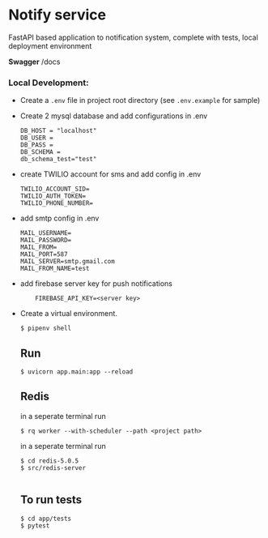 # Notify service
FastAPI based application to notification system, complete with tests, local deployment environment

**Swagger** /docs

### Local Development:
- Create a `.env` file in project root directory (see `.env.example` for sample)

- Create 2 mysql database and add configurations in .env 

    ```
    DB_HOST = "localhost"
    DB_USER = 
    DB_PASS = 
    DB_SCHEMA = 
    db_schema_test="test"
    ```

- create TWILIO account for sms and add config in .env

    ```
    TWILIO_ACCOUNT_SID=
    TWILIO_AUTH_TOKEN=
    TWILIO_PHONE_NUMBER=
    ```

- add smtp config in .env

    ```
    MAIL_USERNAME=
    MAIL_PASSWORD=
    MAIL_FROM=
    MAIL_PORT=587
    MAIL_SERVER=smtp.gmail.com
    MAIL_FROM_NAME=test
    ```

- add firebase server key for push notifications

    ```
        FIREBASE_API_KEY=<server key>
    ```

- Create a virtual environment.

    ```
    $ pipenv shell
    ```



    ## Run
    ```
    $ uvicorn app.main:app --reload
    ```

    ## Redis

    in a seperate terminal run 

    ```
    $ rq worker --with-scheduler --path <project path>
    ```

    in a seperate terminal run 

    ```
    $ cd redis-5.0.5
    $ src/redis-server


    ```

    ## To run tests
    ```
    $ cd app/tests
    $ pytest
    ```

